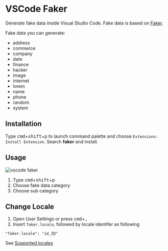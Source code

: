 # VSCode Faker
Generate fake data inside Visual Studio Code. Fake data is based on [Faker](https://github.com/marak/Faker.js).

Fake data you can generate:
- address
- commerce
- company
- date
- finance
- hacker
- image
- internet
- lorem
- name
- phone
- random
- system

## Installation
Type <kbd>cmd</kbd>+<kbd>shift</kbd>+<kbd>p</kbd> to launch command palette and choose `Extensions: Install Extension`. Search **faker** and install.

## Usage

![vscode faker](https://raw.githubusercontent.com/deerawan/vscode-faker/master/images/vscode-faker.gif)

1. Type <kbd>cmd</kbd>+<kbd>shift</kbd>+<kbd>p</kbd>
2. Choose fake data category
3. Choose sub category

## Change Locale

1. Open User Settings or press <kbd>cmd</kbd>+<kbd>,</kbd>
2. Insert `faker.locale`, followed by locale identifer as following

```
"faker.locale": "id_ID"
```

See [Supported locales](https://github.com/marak/Faker.js/#localization)
